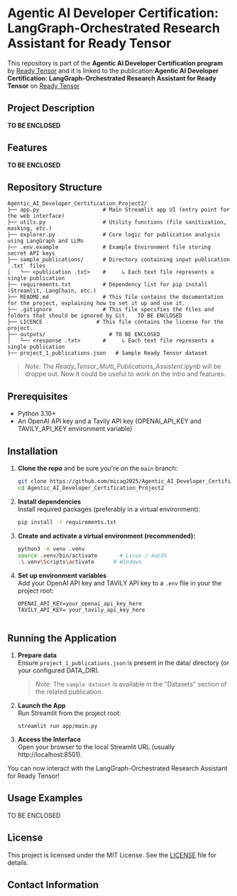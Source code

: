 # Agentic AI Developer Certification: LangGraph-Orchestrated Research Assistant for Ready Tensor

This repository is part of the **Agentic AI Developer Certification program** by [Ready Tensor](https://www.readytensor.ai)
and it is linked to the publication:**Agentic AI Developer Certification: LangGraph-Orchestrated Research Assistant for Ready Tensor** on [Ready Tensor](https://www.readytensor.ai)


## Project Description  
**TO BE ENCLOSED**   


## Features  
**TO BE ENCLOSED**    


## Repository Structure  
```
Agentic_AI_Developer_Certification_Project2/
├── app.py                    # Main Streamlit app UI (entry point for the web interface)
├── utils.py                  # Utility functions (file sanitization, masking, etc.)
├── explorer.py               # Core logic for publication analysis using LangGraph and LLMs
├── .env.example              # Example Environment file storing secret API keys 
├── sample_publications/      # Directory containing input publication `.txt` files
│   └── <publication .txt>    #     ↳ Each text file represents a single publication
├── requirements.txt          # Dependency list for pip install (Streamlit, LangChain, etc.)
├── README.md          	      # This file contains the documentation for the project, explaining how to set it up and use it.
├── .gitignore        	      # This file specifies the files and folders that should be ignored by Git.   TO BE ENCLOSED 
├── LICENCE    	            # This file contains the license for the project.
├── outputs/    	            # TO BE ENCLOSED 
│   └── <response .txt>       #     ↳ Each text file represents a single publication
├── project_1_publications.json   # Sample Ready Tensor dataset 

```
> _Note:_ *The Ready_Tensor_Multi_Publications_Assistent.ipynb* will be droppe out. Now it could be useful to work on the intro and features.  

## Prerequisites
* Python 3.10+
* An OpenAI API key and a Tavily API key (OPENAI_API_KEY and TAVILY_API_KEY environment variable) 


## Installation
1. **Clone the repo** and be sure you're on the `main` branch:

   ```bash
   git clone https://github.com/micag2025/Agentic_AI_Developer_Certification_Project2
   cd Agentic_AI_Developer_Certification_Project2  
   ```
2. **Install dependencies**   
   Install required packages (preferably in a virtual environment):

   ```bash
   pip install -r requirements.txt
   ```
3. **Create and activate a virtual environment (recommended):**      
   
    ```bash
   python3 -m venv .venv
   source .venv/bin/activate       # Linux / macOS
   .\.venv\Scripts\activate      # Windows
   ```
3. **Set up environment variables**  
   Add your OpenAI API key and TAVILY API key  to a `.env` file in your the project root:

   ```env
   OPENAI_API_KEY=your_openai_api_key_here
   TAVILY_API_KEY= your_tavily_api_key_here
 
   ```
## Running the Application  
1. **Prepare data**    
   Ensure `project_1_publications.json` is present in the data/ directory (or your configured DATA_DIR).
      > _Note:_ The `sample dataset` is available in the "Datasets" section of the related publication.

3. **Launch the App**     
   Run Streamlit from the project root:  
  
   ```
   streamlit run app/main.py
   ```
   
4. **Access the Interface**          
   Open your browser to the local Streamlit URL (usually http://localhost:8501).        

You can now interact with the LangGraph-Orchestrated Research Assistant for Ready Tensor!  


## Usage Examples 
TO BE ENCLOSED 


## License
This project is licensed under the MIT License. See the [LICENSE](LICENSE.txt) file for details.


## Contact Information 

